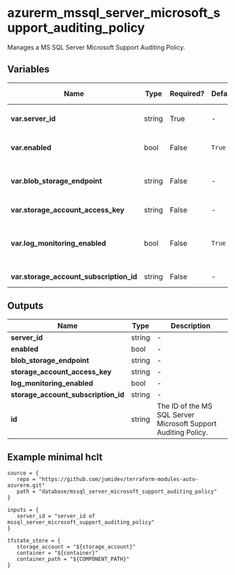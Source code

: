 # azurerm_mssql_server_microsoft_support_auditing_policy

Manages a MS SQL Server Microsoft Support Auditing Policy.

## Variables

| Name | Type | Required? |  Default  |  possible values |  Description |
| ---- | ---- | --------- |  ----------- | ----------- | ----------- |
| **var.server_id** | string | True | -  |  -  |  The ID of the SQL Server to set the extended auditing policy. Changing this forces a new resource to be created. | 
| **var.enabled** | bool | False | `True`  |  `true`, `false`  |  Whether to enable the extended auditing policy. Possible values are `true` and `false`. Defaults to `true`. | 
| **var.blob_storage_endpoint** | string | False | -  |  -  |  The blob storage endpoint (e.g. https://example.blob.core.windows.net). This blob storage will hold all Microsoft support auditing logs. | 
| **var.storage_account_access_key** | string | False | -  |  -  |  The access key to use for the auditing storage account. | 
| **var.log_monitoring_enabled** | bool | False | `True`  |  -  |  Enable audit events to Azure Monitor? To enable server audit events to Azure Monitor, please enable its main database audit events to Azure Monitor. Defaults to `true`. | 
| **var.storage_account_subscription_id** | string | False | -  |  -  |  The ID of the Subscription containing the Storage Account. | 



## Outputs

| Name | Type | Description |
| ---- | ---- | --------- | 
| **server_id** | string  | - | 
| **enabled** | bool  | - | 
| **blob_storage_endpoint** | string  | - | 
| **storage_account_access_key** | string  | - | 
| **log_monitoring_enabled** | bool  | - | 
| **storage_account_subscription_id** | string  | - | 
| **id** | string  | The ID of the MS SQL Server Microsoft Support Auditing Policy. | 

## Example minimal hclt

```hcl
source = {
   repo = "https://github.com/jumidev/terraform-modules-auto-azurerm.git" 
   path = "database/mssql_server_microsoft_support_auditing_policy" 
}

inputs = {
   server_id = "server_id of mssql_server_microsoft_support_auditing_policy" 
}

tfstate_store = {
   storage_account = "${storage_account}" 
   container = "${container}" 
   container_path = "${COMPONENT_PATH}" 
}


```